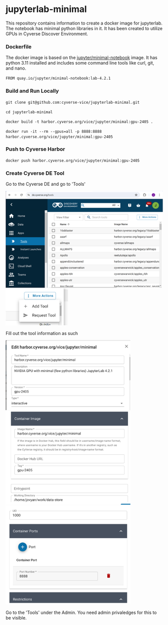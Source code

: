 # jupyterlab-minimal

This repository contains information to create a docker image for jupyterlab. The notebook has minimal python libraries in it. It has been created to utilize GPUs in Cyverse Discover Environment.

### Dockerfile

The docker image is based on the [jupyter/minimal-notebook](https://jupyter-docker-stacks.readthedocs.io/en/latest/using/selecting.html#jupyter-minimal-notebook) image. It has python 3.11 installed and includes some command line tools like curl, git, and nano. 

`FROM quay.io/jupyter/minimal-notebook:lab-4.2.1`

### Build and Run Locally

`git clone git@github.com:cyverse-vice/jupyterlab-minimal.git`

`cd jupyterlab-minimal`

`docker build -t harbor.cyverse.org/vice/jupyter/minimal:gpu-2405 .`

`docker run -it --rm --gpus=all -p 8888:8888 harbor.cyverse.org/vice/jupyter/minimal:gpu-2405`

### Push to Cyverse Harbor

`docker push harbor.cyverse.org/vice/jupyter/minimal:gpu-2405`

### Create Cyverse DE Tool

Go to the Cyverse DE and go to 'Tools'

<img src="/images/cyverse_tool.png" width=600>

<br/>

<img src="/images/cyverse_tool2.png" width=200>

<br/>

Fill out the tool information as such

<img src="/images/cyverse_tool3.png" width=400>

<img src="/images/cyverse_tool4.png" width=400>

<img src="/images/cyverse_tool5.png" width=400>

<br/>

Go to the 'Tools' under the Admin. You need admin privaledges for this to be visible. 



